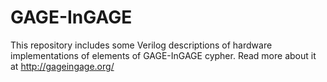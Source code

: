 # GAGE-InGAGE
This repository includes some Verilog descriptions of hardware implementations of elements of GAGE-InGAGE cypher. Read more about it at http://gageingage.org/

